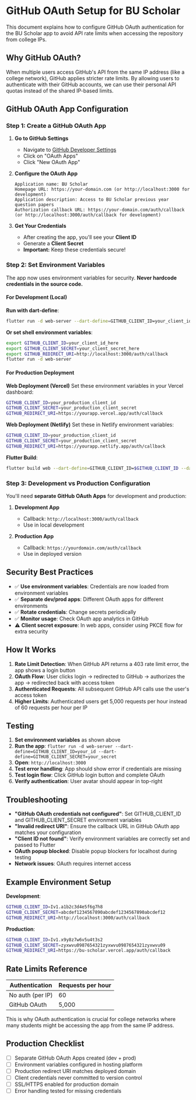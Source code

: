 # GitHub OAuth Setup for BU Scholar

This document explains how to configure GitHub OAuth authentication for the BU Scholar app to avoid API rate limits when accessing the repository from college IPs.

## Why GitHub OAuth?

When multiple users access GitHub's API from the same IP address (like a college network), GitHub applies stricter rate limits. By allowing users to authenticate with their GitHub accounts, we can use their personal API quotas instead of the shared IP-based limits.

## GitHub OAuth App Configuration

### Step 1: Create a GitHub OAuth App

1. **Go to GitHub Settings**
   - Navigate to [GitHub Developer Settings](https://github.com/settings/developers)
   - Click on "OAuth Apps"
   - Click "New OAuth App"

2. **Configure the OAuth App**
   ```
   Application name: BU Scholar
   Homepage URL: https://your-domain.com (or http://localhost:3000 for development)
   Application description: Access to BU Scholar previous year question papers
   Authorization callback URL: https://your-domain.com/auth/callback (or http://localhost:3000/auth/callback for development)
   ```

3. **Get Your Credentials**
   - After creating the app, you'll see your **Client ID**
   - Generate a **Client Secret**
   - **Important:** Keep these credentials secure!

### Step 2: Set Environment Variables

The app now uses environment variables for security. **Never hardcode credentials in the source code.**

#### For Development (Local)

**Run with dart-define**:
```bash
flutter run -d web-server --dart-define=GITHUB_CLIENT_ID=your_client_id --dart-define=GITHUB_CLIENT_SECRET=your_secret --dart-define=GITHUB_REDIRECT_URI=http://localhost:3000/auth/callback
```

**Or set shell environment variables**:
```bash
export GITHUB_CLIENT_ID=your_client_id_here
export GITHUB_CLIENT_SECRET=your_client_secret_here
export GITHUB_REDIRECT_URI=http://localhost:3000/auth/callback
flutter run -d web-server
```

#### For Production Deployment

**Web Deployment (Vercel)**
Set these environment variables in your Vercel dashboard:
```bash
GITHUB_CLIENT_ID=your_production_client_id
GITHUB_CLIENT_SECRET=your_production_client_secret
GITHUB_REDIRECT_URI=https://yourapp.vercel.app/auth/callback
```

**Web Deployment (Netlify)**
Set these in Netlify environment variables:
```bash
GITHUB_CLIENT_ID=your_production_client_id
GITHUB_CLIENT_SECRET=your_production_client_secret
GITHUB_REDIRECT_URI=https://yourapp.netlify.app/auth/callback
```

**Flutter Build**:
```bash
flutter build web --dart-define=GITHUB_CLIENT_ID=$GITHUB_CLIENT_ID --dart-define=GITHUB_CLIENT_SECRET=$GITHUB_CLIENT_SECRET --dart-define=GITHUB_REDIRECT_URI=$GITHUB_REDIRECT_URI
```

### Step 3: Development vs Production Configuration

You'll need **separate GitHub OAuth Apps** for development and production:

1. **Development App**
   - Callback: `http://localhost:3000/auth/callback`
   - Use in local development

2. **Production App**
   - Callback: `https://yourdomain.com/auth/callback`
   - Use in deployed version

## Security Best Practices

- ✅ **Use environment variables**: Credentials are now loaded from environment variables
- ✅ **Separate dev/prod apps**: Different OAuth apps for different environments
- ✅ **Rotate credentials**: Change secrets periodically
- ✅ **Monitor usage**: Check OAuth app analytics in GitHub
- ⚠️ **Client secret exposure**: In web apps, consider using PKCE flow for extra security

## How It Works

1. **Rate Limit Detection**: When GitHub API returns a 403 rate limit error, the app shows a login button
2. **OAuth Flow**: User clicks login → redirected to GitHub → authorizes the app → redirected back with access token
3. **Authenticated Requests**: All subsequent GitHub API calls use the user's access token
4. **Higher Limits**: Authenticated users get 5,000 requests per hour instead of 60 requests per hour per IP

## Testing

1. **Set environment variables** as shown above
2. **Run the app**: `flutter run -d web-server --dart-define=GITHUB_CLIENT_ID=your_id --dart-define=GITHUB_CLIENT_SECRET=your_secret`
3. **Open**: `http://localhost:3000`
4. **Test error handling**: App should show error if credentials are missing
5. **Test login flow**: Click GitHub login button and complete OAuth
6. **Verify authentication**: User avatar should appear in top-right

## Troubleshooting

- **"GitHub OAuth credentials not configured"**: Set GITHUB_CLIENT_ID and GITHUB_CLIENT_SECRET environment variables
- **"Invalid redirect URI"**: Ensure the callback URL in GitHub OAuth app matches your configuration
- **"Client ID not found"**: Verify environment variables are correctly set and passed to Flutter
- **OAuth popup blocked**: Disable popup blockers for localhost during testing
- **Network issues**: OAuth requires internet access

## Example Environment Setup

**Development**:
```bash
GITHUB_CLIENT_ID=Iv1.a1b2c3d4e5f6g7h8
GITHUB_CLIENT_SECRET=abcdef1234567890abcdef1234567890abcdef12
GITHUB_REDIRECT_URI=http://localhost:3000/auth/callback
```

**Production**:
```bash
GITHUB_CLIENT_ID=Iv1.x9y8z7w6v5u4t3s2
GITHUB_CLIENT_SECRET=zyxwvu0987654321zyxwvu0987654321zyxwvu09
GITHUB_REDIRECT_URI=https://bu-scholar.vercel.app/auth/callback
```

## Rate Limits Reference

| Authentication   | Requests per hour |
| ---------------- | ----------------- |
| No auth (per IP) | 60                |
| GitHub OAuth     | 5,000             |

This is why OAuth authentication is crucial for college networks where many students might be accessing the app from the same IP address.

## Production Checklist

- [ ] Separate GitHub OAuth Apps created (dev + prod)
- [ ] Environment variables configured in hosting platform
- [ ] Production redirect URI matches deployed domain
- [ ] Client credentials never committed to version control
- [ ] SSL/HTTPS enabled for production domain
- [ ] Error handling tested for missing credentials